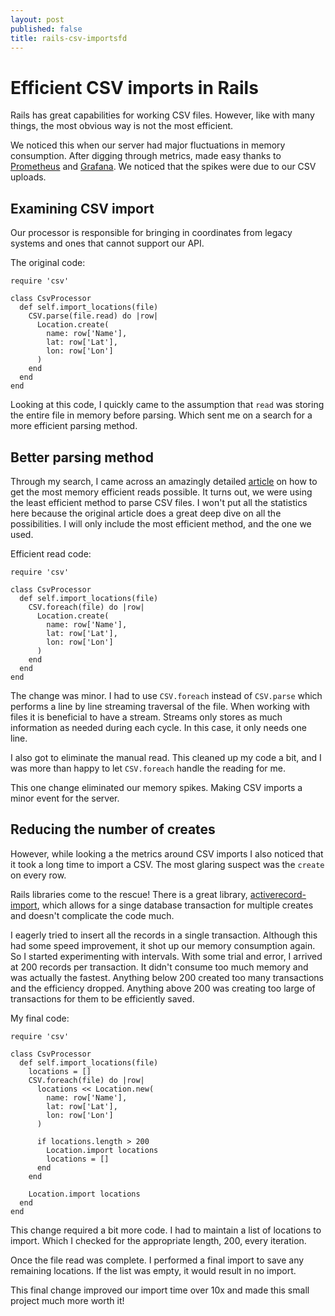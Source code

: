 ```yaml
---
layout: post
published: false
title: rails-csv-importsfd
---
```

# Efficient CSV imports in Rails

Rails has great capabilities for working CSV files. However, like with many
things, the most obvious way is not the most efficient.

We noticed this when our server had major fluctuations in memory consumption.
After digging through metrics, made easy thanks to
[Prometheus](https://prometheus.io) and [Grafana](https://grafana.com). We noticed that the spikes were due to our CSV
uploads. 

## Examining CSV import

Our processor is responsible for bringing in coordinates
from legacy systems and ones that cannot support our API.

The original code:

    require 'csv'
    
    class CsvProcessor
      def self.import_locations(file)
        CSV.parse(file.read) do |row|
          Location.create(
            name: row['Name'],
            lat: row['Lat'],
            lon: row['Lon']
          )
        end
      end
    end

Looking at this code, I quickly came to the assumption that
`read` was storing the entire file in memory before parsing.
Which sent me on a search for a more efficient parsing method.

## Better parsing method

Through my search, I came across an amazingly detailed [article](https://dalibornasevic.com/posts/68-processing-large-csv-files-with-ruby) on how to get the
most memory efficient reads possible. It turns out, we were using the least
efficient method to parse CSV files. I won't put all the statistics here because
the original article does a great deep dive on all the possibilities.
I will only include the most efficient method, and the one we used.

Efficient read code:

    require 'csv'
    
    class CsvProcessor
      def self.import_locations(file)
        CSV.foreach(file) do |row|
          Location.create(
            name: row['Name'],
            lat: row['Lat'],
            lon: row['Lon']
          )
        end
      end
    end

The change was minor. I had to use `CSV.foreach` instead of `CSV.parse` which
performs a line by line streaming traversal of the file. When working with files
it is beneficial to have a stream. Streams only stores as much information as 
needed during each cycle. In this case, it only needs one line.

I also got to eliminate the manual read. This cleaned up my code a bit, and I was
more than happy to let `CSV.foreach` handle the reading for me.

This one change eliminated our memory spikes. Making CSV imports a
minor event for the server.

## Reducing the number of creates

However, while looking a the metrics around CSV imports I also noticed that it
took a long time to import a CSV. The most glaring suspect was the `create` on
every row.

Rails libraries come to the rescue! There is a great library,
[activerecord-import](https://github.com/zdennis/activerecord-import), which allows for a singe database transaction for multiple
creates and doesn't complicate the code much.

I eagerly tried to insert all the records in a single transaction. Although this
had some speed improvement, it shot up our memory consumption again. So I started
experimenting with intervals. With some trial and error, I arrived at 200
records per transaction. It didn't consume too much memory and was actually the
fastest. Anything below 200 created too many transactions and the efficiency
dropped. Anything above 200 was creating too large of transactions for them to
be efficiently saved.

My final code:

    require 'csv'
    
    class CsvProcessor
      def self.import_locations(file)
        locations = []
        CSV.foreach(file) do |row|
          locations << Location.new(
            name: row['Name'],
            lat: row['Lat'],
            lon: row['Lon']
          )
    
          if locations.length > 200
            Location.import locations
            locations = []
          end
        end
    
        Location.import locations
      end
    end

This change required a bit more code. I had to maintain a list of locations to
import. Which I checked for the appropriate length, 200, every
iteration.

Once the file read was complete. I performed a final import to save
any remaining locations. If the list was empty, it would
result in no import.

This final change improved our import time over 10x and made this small project
much more worth it!

